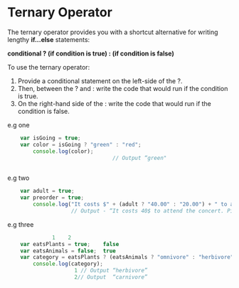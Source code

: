 # Ternary Operator
The ternary operator provides you with a shortcut alternative for writing lengthy **if...else** statements:

**conditional ? (if condition is true) : (if condition is false)**

To use the ternary operator:
 1. Provide a conditional statement on the left-side of the ?. 
 2. Then, between the ? and : write the code that would run if the condition is true.
 3. On the right-hand side of the : write the code that would run if the condition is false. 

e.g one
```js
	var isGoing = true;
	var color = isGoing ? "green" : "red";
		console.log(color);
                       			 // Output “green" 
                        
```

e.g two

```js
	var adult = true;
	var preorder = true;
		console.log("It costs $" + (adult ? "40.00" : "20.00") + " to attend the concert. Pick up your tickets at the " + (preorder ? "will call" : "gate") + ".";
					// Output - “It costs 40$ to attend the concert. Pick up your tickets at the will call.”
```
e.g three
```js
			  1	   2
	var eatsPlants = true;	  false
	var eatsAnimals = false;  true
	var category = eatsPlants ? (eatsAnimals ? "omnivore" : "herbivore") : (eatsAnimals ? "carnivore" : undefined);
		console.log(category); 
					 1 // Output “herbivore”
					 2// Output  “carnivore”



